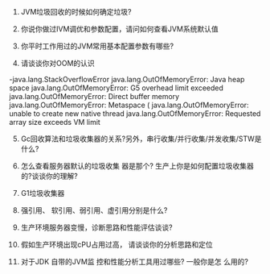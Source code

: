 1.  JVM垃圾回收的时候如何确定垃圾?
2.  你说你做过IVM调优和参数配置，请问如何查看JVM系统默认值

3. 你平时工作用过的JVM常用基本配置参数有哪些? 

4. 请谈谈你对OOM的认识

  -java.lang.StackOverflowError 
  java.lang.OutOfMemoryError: Java heap space
  java.lang.OutOfMemoryError: G5 overhead limit exceeded
  java.lang.OutOfMemoryError: Direct buffer memory
  java.lang.OutOfMemoryError: Metaspace (
  java.lang.OutOfMemoryError: unable to create new native thread
  java.lang.OutOfMemoryError: Requested array size exceeds VM limit

5. Gc回收算法和垃圾收集器的关系?另外，串行收集/并行收集/并发收集/STW是什么?

6. 怎么查看服务器默认的垃圾收集 器是那个?
  生产上你是如何配置垃圾收集器的?谈谈你的理解?

7. G1垃圾收集器

8. 强引用、 软引用、弱引用、虚引用分别是什么?

9. 生产环境服务器变慢，诊断思路和性能评估谈谈?

10. 假如生产环境出现cPU占用过高， 请谈谈你的分析思路和定位

11. 对于JDK 自带的JVM监 控和性能分析工具用过哪些? 一般你是怎 么用的?